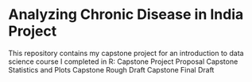 # Analyzing Chronic Disease in India Project
This repository contains my capstone project for an introduction to data science course I completed in R:
Capstone Project Proposal
Capstone Statistics and Plots
Capstone Rough Draft
Capstone Final Draft
